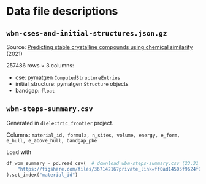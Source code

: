 # Data file descriptions

## `wbm-cses-and-initial-structures.json.gz`

Source: [Predicting stable crystalline compounds using chemical similarity](https://nature.com/articles/s41524-020-00481-6) (2021)

257486 rows × 3 columns:

- cse: pymatgen `ComputedStructureEntries`
- initial_structure: pymatgen `Structure` objects
- bandgap: `float`

## `wbm-steps-summary.csv`

Generated in `dielectric_frontier` project.

Columns: `material_id, formula, n_sites, volume, energy, e_form, e_hull, e_above_hull, bandgap_pbe`

Load with

```py
df_wbm_summary = pd.read_csv(  # download wbm-steps-summary.csv (23.31 MB)
    "https://figshare.com/files/36714216?private_link=ff0ad14505f9624f0c05"
).set_index("material_id")
```
